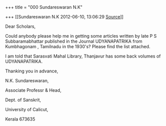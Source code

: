 +++
title = "000 Sundareswaran N.K"

+++
[[Sundareswaran N.K	2012-06-10, 13:06:29 [Source](https://groups.google.com/g/bvparishat/c/UuciGvB8gRk)]]



Dear Scholars,

Could anybody please help me in getting some articles written by late P S Subbaramabhattar published in the Journal UDYANAPATRIKA from Kumbhagonam , Tamilnadu in the 1930's? Please find the list attached.

I am told that Sarasvati Mahal Library, Thanjavur has some back volumes of UDYANAPATRIKA.

  

  

Thanking you in advance,

N.K. Sundareswaran,

Associate Professr & Head,

Dept. of Sanskrit,

University of Calicut,

Kerala 673635

